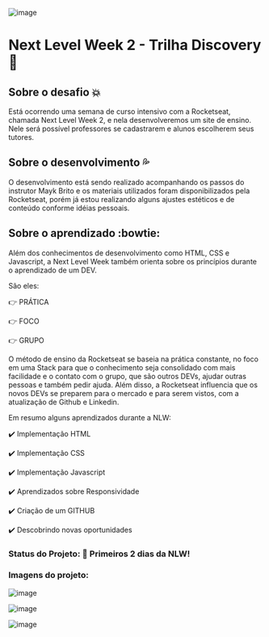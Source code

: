 ![image](https://user-images.githubusercontent.com/66280875/89349577-c3f71b00-d684-11ea-8d32-f5b4535c7621.png)

# Next Level Week 2 - Trilha Discovery :rocket:

## Sobre o desafio :boom:
  Está ocorrendo uma semana de curso intensivo com a Rocketseat, chamada Next Level Week 2, e nela desenvolveremos um site de ensino.
  Nele será possível professores se cadastrarem e alunos escolherem seus tutores.
 
## Sobre o desenvolvimento :sweat_drops:
  O desenvolvimento está sendo realizado acompanhando os passos do instrutor Mayk Brito e os materiais utilizados foram disponibilizados pela Rocketseat, porém já estou realizando alguns ajustes estéticos e de conteúdo conforme idéias pessoais.
    
## Sobre o aprendizado :bowtie:
  Além dos conhecimentos de desenvolvimento como HTML, CSS e Javascript, a Next Level Week também orienta sobre os princípios durante o aprendizado de um DEV. 
  
  São eles:
  
 :point_right: PRÁTICA
 
 :point_right: FOCO
 
 :point_right: GRUPO
 
 O método de ensino da Rocketseat se baseia na prática constante, no foco em uma Stack para que o conhecimento seja consolidado com mais facilidade e o contato com o grupo, que são outros DEVs, ajudar outras pessoas e também pedir ajuda. Além disso, a Rocketseat influencia que os novos DEVs se preparem para o mercado e para serem vistos, com a atualização de Github e Linkedin.

Em resumo alguns aprendizados durante a NLW:
  
:heavy_check_mark: Implementação HTML

:heavy_check_mark: Implementação CSS

:heavy_check_mark: Implementação Javascript

:heavy_check_mark: Aprendizados sobre Responsividade

:heavy_check_mark: Criação de um GITHUB

:heavy_check_mark: Descobrindo novas oportunidades

 
### Status do Projeto: :construction: Primeiros 2 dias da NLW! 

### Imagens do projeto:

![image](https://user-images.githubusercontent.com/66280875/89349420-88f4e780-d684-11ea-8449-f8f22a6a8ea1.png)

![image](https://user-images.githubusercontent.com/66280875/89349480-9c07b780-d684-11ea-8c3a-5f21f3d6e074.png)

![image](https://user-images.githubusercontent.com/66280875/89349517-ad50c400-d684-11ea-8d59-84bdf37212fb.png)

